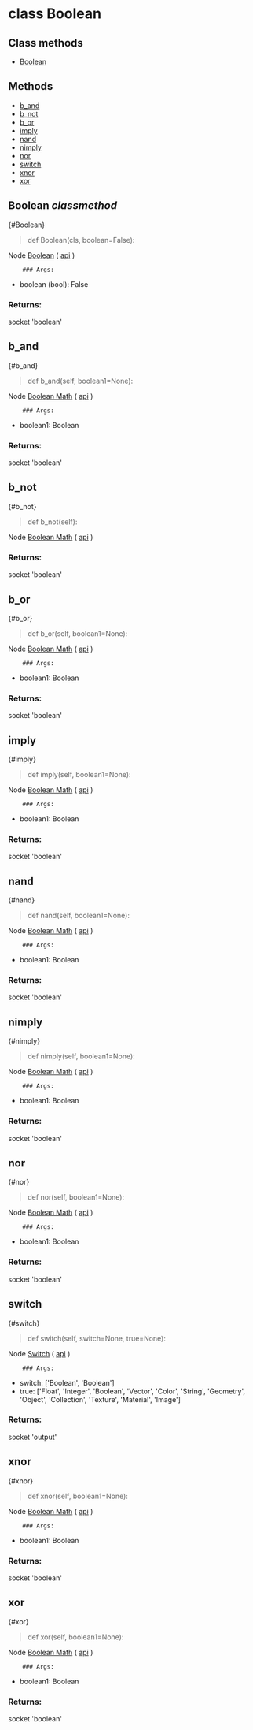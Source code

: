 # class Boolean


## Class methods

- [Boolean](#Boolean-classmethod)


## Methods

- [b_and](#b_and)
- [b_not](#b_not)
- [b_or](#b_or)
- [imply](#imply)
- [nand](#nand)
- [nimply](#nimply)
- [nor](#nor)
- [switch](#switch)
- [xnor](#xnor)
- [xor](#xor)

## Boolean *classmethod*

{#Boolean}

> def Boolean(cls, boolean=False):

Node [Boolean](https://docs.blender.org/manual/en/latest/modeling/geometry_nodes/input/boolean.html) ( [api](https://docs.blender.org/api/current/bpy.types.FunctionNodeInputBool.html) )

        ### Args:
- boolean (bool): False

### Returns:

  socket 'boolean'

## b_and

{#b_and}

> def b_and(self, boolean1=None):

Node [Boolean Math](https://docs.blender.org/manual/en/latest/modeling/geometry_nodes/utilities/boolean_math.html) ( [api](https://docs.blender.org/api/current/bpy.types.FunctionNodeBooleanMath.html) )

        ### Args:
- boolean1: Boolean

### Returns:

  socket 'boolean'

## b_not

{#b_not}

> def b_not(self):

Node [Boolean Math](https://docs.blender.org/manual/en/latest/modeling/geometry_nodes/utilities/boolean_math.html) ( [api](https://docs.blender.org/api/current/bpy.types.FunctionNodeBooleanMath.html) )

### Returns:

  socket 'boolean'

## b_or

{#b_or}

> def b_or(self, boolean1=None):

Node [Boolean Math](https://docs.blender.org/manual/en/latest/modeling/geometry_nodes/utilities/boolean_math.html) ( [api](https://docs.blender.org/api/current/bpy.types.FunctionNodeBooleanMath.html) )

        ### Args:
- boolean1: Boolean

### Returns:

  socket 'boolean'

## imply

{#imply}

> def imply(self, boolean1=None):

Node [Boolean Math](https://docs.blender.org/manual/en/latest/modeling/geometry_nodes/utilities/boolean_math.html) ( [api](https://docs.blender.org/api/current/bpy.types.FunctionNodeBooleanMath.html) )

        ### Args:
- boolean1: Boolean

### Returns:

  socket 'boolean'

## nand

{#nand}

> def nand(self, boolean1=None):

Node [Boolean Math](https://docs.blender.org/manual/en/latest/modeling/geometry_nodes/utilities/boolean_math.html) ( [api](https://docs.blender.org/api/current/bpy.types.FunctionNodeBooleanMath.html) )

        ### Args:
- boolean1: Boolean

### Returns:

  socket 'boolean'

## nimply

{#nimply}

> def nimply(self, boolean1=None):

Node [Boolean Math](https://docs.blender.org/manual/en/latest/modeling/geometry_nodes/utilities/boolean_math.html) ( [api](https://docs.blender.org/api/current/bpy.types.FunctionNodeBooleanMath.html) )

        ### Args:
- boolean1: Boolean

### Returns:

  socket 'boolean'

## nor

{#nor}

> def nor(self, boolean1=None):

Node [Boolean Math](https://docs.blender.org/manual/en/latest/modeling/geometry_nodes/utilities/boolean_math.html) ( [api](https://docs.blender.org/api/current/bpy.types.FunctionNodeBooleanMath.html) )

        ### Args:
- boolean1: Boolean

### Returns:

  socket 'boolean'

## switch

{#switch}

> def switch(self, switch=None, true=None):

Node [Switch](https://docs.blender.org/manual/en/latest/modeling/geometry_nodes/utilities/switch.html) ( [api](https://docs.blender.org/api/current/bpy.types.GeometryNodeSwitch.html) )

        ### Args:
- switch: ['Boolean', 'Boolean']
- true: ['Float', 'Integer', 'Boolean', 'Vector', 'Color', 'String', 'Geometry', 'Object', 'Collection', 'Texture', 'Material', 'Image']

### Returns:

  socket 'output'

## xnor

{#xnor}

> def xnor(self, boolean1=None):

Node [Boolean Math](https://docs.blender.org/manual/en/latest/modeling/geometry_nodes/utilities/boolean_math.html) ( [api](https://docs.blender.org/api/current/bpy.types.FunctionNodeBooleanMath.html) )

        ### Args:
- boolean1: Boolean

### Returns:

  socket 'boolean'

## xor

{#xor}

> def xor(self, boolean1=None):

Node [Boolean Math](https://docs.blender.org/manual/en/latest/modeling/geometry_nodes/utilities/boolean_math.html) ( [api](https://docs.blender.org/api/current/bpy.types.FunctionNodeBooleanMath.html) )

        ### Args:
- boolean1: Boolean

### Returns:

  socket 'boolean'

